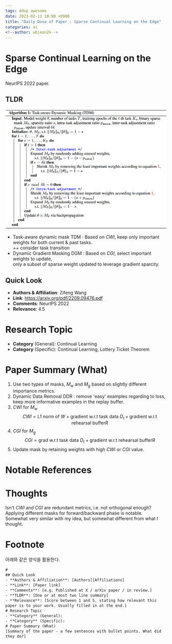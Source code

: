 ```yaml
---
tags: ddop awesome
date: 2023-02-11 18:00 +0900
title: "Daily Dose of Paper : Sparse Continual Learning on the Edge"
categories: ai
<!--author: wbjeon2k-->
---
```


# Sparse Continual Learning on the Edge

NeurIPS 2022 paper.

## **TLDR**

![sparclalgo](/images/sparcl/sparclalgo.png)  
- Task-aware dynamic mask TDM :
  Based on $CWI$, keep only important weights for both current & past tasks.  
  ++ consider task transition  
- Dynamic Gradient Masking DGM :
  Based on $CGI$, select important weights to update,  
  only a subset of sparse weight updated to leverage gradient sparcity.

## Quick Look

- **Authors & Affiliation**: Zifeng Wang  
- **Link**: <https://arxiv.org/pdf/2209.09476.pdf>  
- **Comments**: NeurIPS 2022  
- **Relevance**: 4.5  

# Research Topic

- **Category** (General): Continual Learning
- **Category** (Specific): Continual Learning, Lottery Ticket Theorem

# Paper Summary (What)
 
1. Use two types of masks, $M_w$ and $M_g$ based on slightly different importance metrics.
2. Dynamic Data Removal DDR : remove 'easy' examples regarding to loss,  
keep more informative examples in the replay buffer.
3. $CWI$ for $M_w$  
$$
CWI = \text{L1 norm of }W + \text{gradient w.r.t task data } D_t + \text{gradient w.r.t rehearsal buffer} R
$$  
4. $CGI$ for $M_g$  
$$
CGI = \text{grad w.r.t task data }D_t + \text{gradient w.r.t rehearsal buffer} R
$$  
5. Update mask by retaining weights with high $CWI$ or $CGI$ value.

# Notable References

# Thoughts

Isn't $CWI$ and $CGI$ are redundant metrics, i.e. not orthogonal enough?  
Applying different masks for forward/backward phase is notable.  
Somewhat very similar with my idea, but somewhat different from what I thought.

# Footnote
아래와 같은 양식을 활용한다.  

```text
# 
## Quick Look
- **Authors & Affiliation**: [Authors][Affiliations]
- **Link**: [Paper link]
- **Comments**: [e.g. Published at X / arXiv paper / in review.]
- **TLDR**: [One or at most two line summary]
- **Relevance**: [Score between 1 and 5, stating how relevant this paper is to your work. Usually filled in at the end.]
# Research Topic
- **Category** (General):
- **Category** (Specific):
# Paper Summary (What)
[Summary of the paper - a few sentences with bullet points. What did they do?]
```
